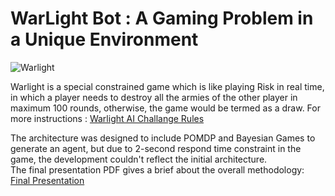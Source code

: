 # WarLight Bot : A Gaming Problem in a Unique Environment 

![Warlight](http://www.bluemoonproductions.nl/files/images/WarLightAttack6.png "Warlight AI Game")

Warlight is a special constrained game which is like playing Risk in real time, in which a player needs to destroy all the armies of the other player in maximum 100 rounds, otherwise, the game would be termed as a draw. 
For more instructions : [Warlight AI Challange Rules](http://theaigames.com/competitions/warlight-ai-challenge/rules)

The architecture was designed to include POMDP and Bayesian Games to generate an agent, but due to 2-second respond time constraint in the game, the development couldn't reflect the initial architecture.  
The final presentation PDF gives a brief about the overall methodology: [Final Presentation](https://github.com/mauliknshah/WarlightAI/tree/master/ReadMe/FinalPresentation.pdf)
